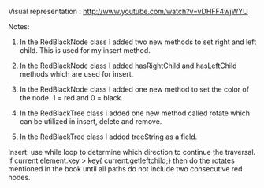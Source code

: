 Visual representation :
http://www.youtube.com/watch?v=vDHFF4wjWYU

Notes:
1. In the RedBlackNode class I added two new methods to set right and left child. This is used for my insert method.

2. In the RedBlackNode class I added hasRightChild and hasLeftChild methods which are used for insert.

3. In the RedBlackNode class I added one new method to set the color of the node. 1 = red and 0 = black.

4. In the RedBlackTree class I added one new method called rotate which can be utilized in insert, delete and remove.

5. In the RedBlackTree class I added treeString as a field.



Insert:
use while loop to determine which direction to continue the traversal.
	if current.element.key > key{ current.getleftchild;}
then do the rotates mentioned in the book until all paths do not include two consecutive red nodes.